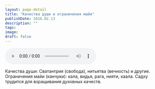 ```yaml
---
layout: page-detail
title: "Качества души и ограничения майи"
publishDate: 2016.02.13
description: ""
tags:
image:
draft: false
---
```


<audio title="2016.02.13 - Качества души и ограничения майи.mp3" src="/upload/iblock/718/718ed9c9d56edd96fd4d9c9a40b58557.mp3" controls=""></audio>

 Качества души: Сватантрия (свобода), нитьятва (вечность) и другие. Ограничения майи (канчуки): кала, видья, рага, нияти, каала. Садху трудится для взращивания духовных качеств. 

  
